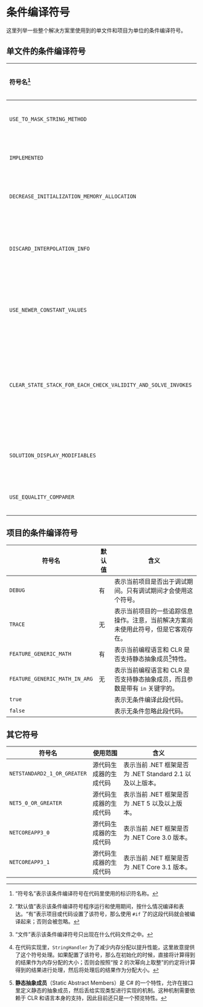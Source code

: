 # 条件编译符号

这里列举一些整个解决方案里使用到的单文件和项目为单位的条件编译符号。

## 单文件的条件编译符号

| 符号名[^1]                                                   | 默认值[^2] | 文件[^3]                                                     | 含义                                                         |
| :----------------------------------------------------------- | :--------- | :----------------------------------------------------------- | :----------------------------------------------------------- |
| `USE_TO_MASK_STRING_METHOD`                                  | 无         | [Grid.cs](https://github.com/SunnieShine/Sudoku/blob/main/src/Sudoku.Core/Collections/Grid.cs) | 表示 `Grid` 数据结构是否以底层掩码表作为输出文字显示在调试工具上。 |
| `IMPLEMENTED`                                                | 无         | [UniqueRectangleStepSearcher.cs](https://github.com/SunnieShine/Sudoku/blob/main/src/Sudoku.Solving/Solving/Manual/Searchers/DeadlyPatterns/Rectangles/UniqueRectangleStepSearcher.cs) | 表示唯一矩形技巧搜索器是否实现当前技巧的子类型的搜寻功能。   |
| `DECREASE_INITIALIZATION_MEMORY_ALLOCATION`                  | 有         | [StringHandler.cs](https://github.com/SunnieShine/Sudoku/blob/main/src/System/Text/StringHandler.cs) | 表示 `StringHandler` 字符串拼接器对象是否在初始化的时候减少内存分配。[^4] |
| `DISCARD_INTERPOLATION_INFO`                                 | 有         | [StringHandler.cs](https://github.com/SunnieShine/Sudoku/blob/main/src/System/Text/StringHandler.cs) | 表示 `StringHandler` 字符串拼接器对象是否在初始化的时候，忽略掉基本初始化信息（比如字符串内插元素数量以及总长度）。 |
| `USE_NEWER_CONSTANT_VALUES`                                  | 有         | [StringHandler.cs](https://github.com/SunnieShine/Sudoku/blob/main/src/System/Text/StringHandler.cs) | 表示 `StringHandler` 字符串拼接器对象假设内插字符串只有 8 个内插部分（如果不设置此符号的话，则是 11）。 |
| `CLEAR_STATE_STACK_FOR_EACH_CHECK_VALIDITY_AND_SOLVE_INVOKES` | 有         | [BitwiseSolver.cs](https://github.com/SunnieShine/Sudoku/blob/main/src/Sudoku.Core/Solving/BitwiseSolver.cs)<br />[FastSolver.cs](https://github.com/SunnieShine/Sudoku/blob/main/src/Sudoku.Solving/Solving/BruteForces/FastSolver.cs) | 表示是否在每一次解题和验证题目之前都刷新一下底层字段的内存空间，以获得最佳效果。如果没有这一步，程序可以运行并且仍然会表现得很好，不过时而也会导致一些 bug，比如问题 [#229](https://github.com/SunnieShine/Sudoku/issues/229)。 |
| `SOLUTION_DISPLAY_MODIFIABLES`                               | 有         | [Grid.cs](https://github.com/SunnieShine/Sudoku/blob/main/src/Sudoku.Core/Collections/Grid.cs) | 表示是否显示出终盘里自己填入的数据信息。如果没有该符号的话，所有数字都会被当作提示数显示。 |
| `USE_EQUALITY_COMPARER`                                      | 无         | [Bag.cs](https://github.com/SunnieShine/Sudoku/blob/main/src/System/Collections/Generic/Bag.cs) | 表示是否使用 `EqualityComparer<T>` 类型来给对象进行比较运算操作。 |

## 项目的条件编译符号

| 符号名                        | 默认值 | 含义                                                         |
| ----------------------------- | ------ | ------------------------------------------------------------ |
| `DEBUG`                       | 有     | 表示当前项目是否出于调试期间。只有调试期间才会使用这个符号。 |
| `TRACE`                       | 无     | 表示当前项目的一些追踪信息操作。注意，当前解决方案尚未使用此符号，但是它客观存在。 |
| `FEATURE_GENERIC_MATH`        | 有     | 表示当前编程语言和 CLR 是否支持静态抽象成员[^5]特性。        |
| `FEATURE_GENERIC_MATH_IN_ARG` | 无     | 表示当前编程语言和 CLR 是否支持静态抽象成员，而且参数是带有 `in` 关键字的。 |
| `true`                        |        | 表示无条件编译此段代码。                                     |
| `false`                       |        | 表示无条件忽略此段代码。                                     |

## 其它符号

| 符号名                      | 使用范围               | 含义                                                      |
| --------------------------- | ---------------------- | --------------------------------------------------------- |
| `NETSTANDARD2_1_OR_GREATER` | 源代码生成器的生成代码 | 表示当前 .NET 框架是否为 .NET Standard 2.1 以及以上版本。 |
| `NET5_0_OR_GREATER`         | 源代码生成器的生成代码 | 表示当前 .NET 框架是否为 .NET 5 以及以上版本。            |
| `NETCOREAPP3_0`             | 源代码生成器的生成代码 | 表示当前 .NET 框架是否为 .NET Core 3.0 版本。             |
| `NETCOREAPP3_1`             | 源代码生成器的生成代码 | 表示当前 .NET 框架是否为 .NET Core 3.1 版本。             |

[^1]: “符号名”表示该条件编译符号在代码里使用的标识符名称。
[^2]: “默认值”表示该条件编译符号程序运行和使用期间，按什么情况编译和表达。“有”表示项目或代码设置了该符号，那么使用 `#if` 了的这段代码就会被编译起来；否则会被忽略。
[^3]: “文件”表示该条件编译符号只出现在什么代码文件之中。
[^4]: 在代码实现里，`StringHandler` 为了减少内存分配以提升性能，这里故意提供了这个符号处理。如果配置了该符号，那么在初始化的时候，直接将计算得到的结果作为内存分配的大小；否则会按照“按 2 的次幂向上取整”的约定将计算得到的结果进行处理，然后将处理后的结果作为分配大小。

[^5]: **静态抽象成员**（Static Abstract Members）是 C# 的一个特性，允许在接口里定义静态的抽象成员，然后丢给实现类型进行实现的机制。这种机制需要依赖于 CLR 和语言本身的支持，因此目前还只是一个预览特性。
